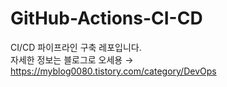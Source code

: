 # GitHub-Actions-CI-CD
CI/CD 파이프라인 구축 레포입니다. </br>
자세한 정보는 블로그로 오세용 → https://myblog0080.tistory.com/category/DevOps
